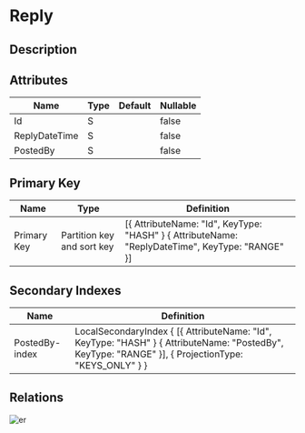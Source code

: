 # Reply

## Description

## Attributes

| Name | Type | Default | Nullable |
| ---- | ---- | ------- | -------- |
| Id | S |  | false |
| ReplyDateTime | S |  | false |
| PostedBy | S |  | false |

## Primary Key

| Name | Type | Definition |
| ---- | ---- | ---------- |
| Primary Key | Partition key and sort key | [{ AttributeName: "Id", KeyType: "HASH" } { AttributeName: "ReplyDateTime", KeyType: "RANGE" }] |

## Secondary Indexes

| Name | Definition |
| ---- | ---------- |
| PostedBy-index | LocalSecondaryIndex { [{ AttributeName: "Id", KeyType: "HASH" } { AttributeName: "PostedBy", KeyType: "RANGE" }], { ProjectionType: "KEYS_ONLY" } } |

## Relations

![er](Reply.svg)
